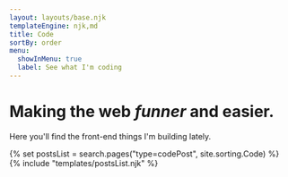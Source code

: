 ```yaml
---
layout: layouts/base.njk
templateEngine: njk,md
title: Code
sortBy: order
menu:
  showInMenu: true
  label: See what I'm coding
---
```


# Making the web <em data-tooltip="more fun">funner</em> and easier.

Here you'll find the front-end things I'm building lately.

<div class="feed">
{% set postsList = search.pages("type=codePost", site.sorting.Code) %}
{% include "templates/postsList.njk" %}
</div>